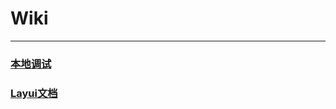 # Wiki
--------------

### [本地调试](http://localhost:8080/api/wiki)

### [Layui文档](http://layui-doc.pearadmin.com)
